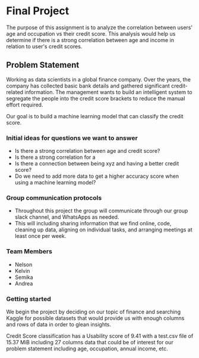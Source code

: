 # Final Project

The purpose of this assignment is to analyze the correlation between users' age and occupation vs their credit score. This analysis would help us determine if there is a strong correlation between age and income in relation to user's credit scores.

## Problem Statement
Working as data scientists in a global finance company. Over the years, the company has collected basic bank details and gathered significant credit-related information. The management wants to build an intelligent system to segregate the people into the credit score brackets to reduce the manual effort required.

Our goal is to build a machine learning model that can classify the credit score. 

### Initial ideas for questions we want to answer

- Is there a strong correlation between age and credit score?
- Is there a strong correlation for a 
- Is there a connection between being xyz and having a better credit score?
- Do we need to add more data to get a higher accuracy score when using a machine learning model? 

### Group communication protocols
- Throughout this project the group will communicate through our group slack channel, and WhatsApps as needed.
- This will including sharing information that we find online, code, cleaning up data, aligning on individual tasks, and arranging meetings at least once per week.

### Team Members
- Nelson
- Kelvin
- Semika
- Andrea

### Getting started

We begin the project by deciding on our topic of finance and searching Kaggle for possible datasets that would provide us with enough columns and rows of data in order to glean insights. 

Credit Score classification has a Usability score of 9.41 with a test.csv file of 15.37 MiB including 27 columns  data that could be of interest for our problem statement including age, occupation, annual income, etc.
